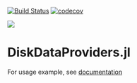 [![Build Status](https://travis-ci.org/baggepinnen/DiskDataProviders.jl.svg?branch=master)](https://travis-ci.org/baggepinnen/DiskDataProviders.jl)
[![codecov](https://codecov.io/gh/baggepinnen/DiskDataProviders.jl/branch/master/graph/badge.svg)](https://codecov.io/gh/baggepinnen/DiskDataProviders.jl)


<!-- [![](https://img.shields.io/badge/docs-stable-blue.svg)](https://baggepinnen.github.io/DiskDataProviders.jl/stable) -->
[![](https://img.shields.io/badge/docs-latest-blue.svg)](https://baggepinnen.github.io/DiskDataProviders.jl/latest)

# DiskDataProviders.jl

For usage example, see [documentation]((https://baggepinnen.github.io/DiskDataProviders.jl/latest))
